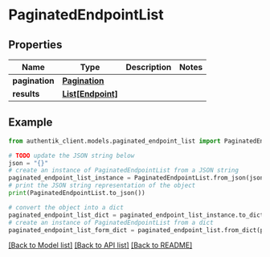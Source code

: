 # PaginatedEndpointList


## Properties

Name | Type | Description | Notes
------------ | ------------- | ------------- | -------------
**pagination** | [**Pagination**](Pagination.md) |  | 
**results** | [**List[Endpoint]**](Endpoint.md) |  | 

## Example

```python
from authentik_client.models.paginated_endpoint_list import PaginatedEndpointList

# TODO update the JSON string below
json = "{}"
# create an instance of PaginatedEndpointList from a JSON string
paginated_endpoint_list_instance = PaginatedEndpointList.from_json(json)
# print the JSON string representation of the object
print(PaginatedEndpointList.to_json())

# convert the object into a dict
paginated_endpoint_list_dict = paginated_endpoint_list_instance.to_dict()
# create an instance of PaginatedEndpointList from a dict
paginated_endpoint_list_form_dict = paginated_endpoint_list.from_dict(paginated_endpoint_list_dict)
```
[[Back to Model list]](../README.md#documentation-for-models) [[Back to API list]](../README.md#documentation-for-api-endpoints) [[Back to README]](../README.md)


